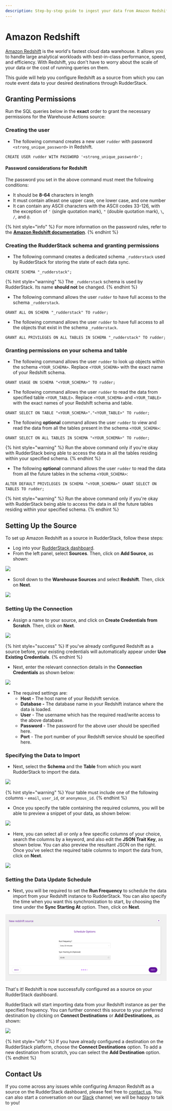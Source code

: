 ```yaml
---
description: Step-by-step guide to ingest your data from Amazon Redshift into RudderStack.
---
```


# Amazon Redshift

[Amazon Redshift](https://aws.amazon.com/redshift/) is the world's fastest cloud data warehouse. It allows you to handle large analytical workloads with best-in-class performance, speed, and efficiency. With Redshift, you don't have to worry about the scale of your data or the cost of running queries on them.

This guide will help you configure Redshift as a source from which you can route event data to your desired destinations through RudderStack.

## Granting Permissions

Run the SQL queries below in the **exact** order to grant the necessary permissions for the Warehouse Actions source:

### Creating the user

* The following command creates a new user `rudder` with password `<strong_unique_password>` in Redshift.

```text
CREATE USER rudder WITH PASSWORD '<strong_unique_password>';
```

#### Password considerations for Redshift

The password you set in the above command must meet the following conditions:

* It should be **8-64** characters in length
* It must contain atleast one upper case, one lower case, and one number
* It can contain any ASCII characters with the ASCII codes 33-126, with the exception of `'` \(single quotation mark\), `"` \(double quotation mark\), `\`, `/`, and `@`.

{% hint style="info" %}
For more information on the password rules, refer to the [**Amazon Redshift documentation**](https://docs.aws.amazon.com/redshift/latest/dg/r_CREATE_USER.html#r_CREATE_USER-parameters).
{% endhint %}

### Creating the RudderStack schema and granting permissions

* The following command creates a dedicated schema `_rudderstack` used by RudderStack for storing the state of each data sync.

```text
CREATE SCHEMA "_rudderstack";
```

{% hint style="warning" %}
The `_rudderstack` schema is used by RudderStack. Its name **should not** be changed.
{% endhint %}

* The following command allows the user `rudder` to have full access to the schema `_rudderstack`.

```text
GRANT ALL ON SCHEMA "_rudderstack" TO rudder;
```

* The following command allows the user `rudder` to have full access to all the objects that exist in the schema `_rudderstack`.

```text
GRANT ALL PRIVILEGES ON ALL TABLES IN SCHEMA "_rudderstack" TO rudder;
```

### Granting permissions on your schema and table

* The following command allows the user `rudder` to look up objects within the schema `<YOUR_SCHEMA>`. Replace `<YOUR_SCHEMA>` with the exact name of your Redshift schema.

```text
GRANT USAGE ON SCHEMA "<YOUR_SCHEMA>" TO rudder;
```

* The following command allows the user `rudder` to read the data from specified table `<YOUR_TABLE>`. Replace `<YOUR_SCHEMA>` and `<YOUR_TABLE>` with the exact names of your Redshift schema and table.

```text
GRANT SELECT ON TABLE "<YOUR_SCHEMA>"."<YOUR_TABLE>" TO rudder;
```

* The following **optional** command allows the user `rudder` to view and read the data from all the tables present in the schema `<YOUR_SCHEMA>`:

```text
GRANT SELECT ON ALL TABLES IN SCHEMA "<YOUR_SCHEMA>" TO rudder;
```

{% hint style="warning" %}
Run the above command only if you're okay with RudderStack being able to access the data in all the tables residing within your specified schema.
{% endhint %}

* The following **optional** command allows the user `rudder` to read the data from all the future tables in the schema `<YOUR_SCHEMA>`:

```text
ALTER DEFAULT PRIVILEGES IN SCHEMA "<YOUR_SCHEMA>" GRANT SELECT ON TABLES TO rudder;
```

{% hint style="warning" %}
Run the above command only if you're okay with RudderStack being able to access the data in all the future tables residing within your specified schema.
{% endhint %}

## Setting Up the Source

To set up Amazon Redshift as a source in RudderStack, follow these steps:

* Log into your [RudderStack dashboard](https://app.rudderlabs.com/signup?type=freetrial).
* From the left panel, select **Sources**. Then, click on **Add Source**, as shown:

![](../.gitbook/assets/image%20%2897%29%20%281%29%20%281%29%20%282%29%20%282%29%20%282%29%20%282%29%20%282%29%20%282%29%20%282%29%20%282%29%20%282%29%20%282%29%20%282%29%20%283%29%20%282%29.png)

* Scroll down to the **Warehouse Sources** and select **Redshift**. Then, click on **Next**.

![](../.gitbook/assets/screen-shot-2021-01-06-at-4.03.08-pm.png)

### Setting Up the Connection

* Assign a name to your source, and click on **Create Credentials from Scratch**. Then, click on **Next**.

![](../.gitbook/assets/screen-shot-2021-01-06-at-3.54.12-pm.png)

{% hint style="success" %}
If you've already configured Redshift as a source before, your existing credentials will automatically appear under **Use Existing Credentials**.
{% endhint %}

* Next, enter the relevant connection details in the **Connection Credentials** as shown below:

![](../.gitbook/assets/screen-shot-2021-01-06-at-3.59.08-pm.png)

* The required settings are:
  * **Host -** The host name of your Redshift service.
  * **Database -** The database name in your Redshift instance where the data is loaded.
  * **User** - The username which has the required read/write access to the above database.
  * **Password** - The password for the above user should be specified here.
  * **Port** - The port number of your Redshift service should be specified here.

### Specifying the Data to Import

* Next, select the **Schema** and the **Table** from which you want RudderStack to import the data.

![](../.gitbook/assets/screen-shot-2021-01-06-at-3.58.07-pm.png)

{% hint style="warning" %}
Your table must include one of the following columns - `email`, `user_id`, or `anonymous_id`.
{% endhint %}

* Once you specify the table containing the required columns, you will be able to preview a snippet of your data, as shown below:

![](../.gitbook/assets/screen-shot-2021-01-05-at-3.21.38-pm.png)

* Here, you can select all or only a few specific columns of your choice, search the columns by a keyword, and also edit the **JSON Trait Key**, as shown below. You can also preview the resultant JSON on the right. Once you've select the required table columns to import the data from, click on **Next**.

![](../.gitbook/assets/screen-shot-2021-01-05-at-3.22.09-pm.png)

### Setting the Data Update Schedule

* Next, you will be required to set the **Run Frequency** to schedule the data import from your Redshift instance to RudderStack. You can also specify the time when you want this synchronization to start, by choosing the time under the **Sync Starting At** option. Then, click on **Next**.

![](../.gitbook/assets/screen-shot-2021-01-06-at-4.05.51-pm%20%281%29%20%281%29%20%281%29%20%281%29%20%282%29%20%282%29%20%283%29%20%282%29%20%281%29.png)

That's it! Redshift is now successfully configured as a source on your RudderStack dashboard.

RudderStack will start importing data from your Redshift instance as per the specified frequency. You can further connect this source to your preferred destination by clicking on **Connect Destinations** or **Add Destinations**, as shown:

![](../.gitbook/assets/screen-shot-2021-01-06-at-4.06.07-pm.png)

{% hint style="info" %}
If you have already configured a destination on the RudderStack platform, choose the **Connect Destinations** option. To add a new destination from scratch, you can select the **Add Destination** option.
{% endhint %}

## Contact Us

If you come across any issues while configuring Amazon Redshift as a source on the RudderStack dashboard, please feel free to [contact us](mailto:%20docs@rudderstack.com). You can also start a conversation on our [Slack](https://resources.rudderstack.com/join-rudderstack-slack) channel; we will be happy to talk to you!

